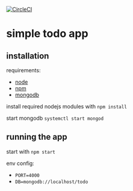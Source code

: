 [![CircleCI](https://circleci.com/gh/Cbrgr/teaching_todo.svg?style=svg)](https://app.circleci.com/github/Cbrgr/teaching_todo/pipelines)
# simple todo app

## installation
requirements:
- [node](https://nodejs.org/en/download/)
- [npm](https://www.npmjs.com/get-npm)
- [mongodb](https://docs.mongodb.com/manual/administration/install-community/)

install required nodejs modules with `npm install`

start mongodb `systemctl start mongod`

## running the app
start with `npm start`

env config:
- `PORT=4000`
- `DB=mongodb://localhost/todo`
